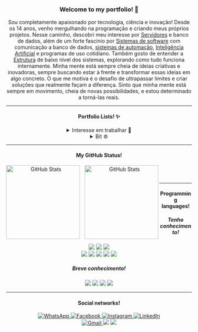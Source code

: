 <!-- TITLE -->
<h3 align="center">Welcome to my portfolio! 👋</h3>

<!-- DESCRIPTION -->  
<p align="center">Sou completamente apaixonado por tecnologia, ciência e inovação! Desde os 14 anos, venho mergulhando na programação e criando meus próprios projetos. Nesse caminho, descobri meu interesse por <a href="https://pt.wikipedia.org/wiki/Servidor">Servidores</a> e banco de dados, além de um forte fascínio por <a href="https://pt.wikipedia.org/wiki/Software">Sistemas de software</a> com comunicação a banco de dados, <a href="https://pt.wikipedia.org/wiki/Automação">sistemas de automação</a>, <a href="https://pt.wikipedia.org/wiki/Inteligência_artificial">Inteligência Artificial</a> e programas de uso cotidiano. Também gosto de entender a <a href="https://pt.wikipedia.org/wiki/Estrutura">Estrutura</a> de baixo nível dos sistemas, explorando como tudo funciona internamente. Minha mente está sempre cheia de ideias criativas e inovadoras, sempre buscando estar à frente e transformar essas ideias em algo concreto. O que me motiva é o desafio de ultrapassar limites e criar soluções que realmente façam a diferença. Sinto que minha mente está sempre em movimento, cheia de novas possibilidades, e estou determinado a torná-las reais.</p>  

---

<!-- INFO -->
<h4 align="center">Portfolio Lists! ✨</h4>
<div align="center">
    <details>
        <summary>Interesse em trabalhar 💼</summary>
        <ul>
            <li>
                <p>Software, Desenvolvimento de Sistema.</p>
            </li>
            <li>
                <p>Server, Banco de dados.</p>
            </li>
            <li>
                <p>IA, Automação, Sistema IoT.</p>
            </li>
        </ul>
    </details>
    <details>
        <summary>Bit ⚙</summary>
        <h5>0101011001101111011000111110101000100000111010010010000001100011011101010111001001101001011011110111001101101111001000000110100001100101011010010110111000100001</h5>
    </details>
</div>

---

<!-- GITHUB-STATS -->
<h4 align="center">My GitHub Status!</h4>
<section align="center">
    <p>
        <img align="left" rel="Stats-1" alt="GitHub Stats" height="200" style="padding-right: 10px;" src="https://github-readme-stats.vercel.app/api?username=jefreemore&show_icons=true&theme=tokyonight&include_all_commits=true&locale=pt-br" />
        <img align="left" rel="Stats-2" alt="GitHub Stats" height="200" src="https://github-readme-stats.vercel.app/api/top-langs/?username=jefreemore&theme=tokyonight&layout=compact&custom_title=Tecnologias&langs_count=9" />
    </p>
</section></br></br>

---

<!-- LINGUAGE-KNOW1 -->
<h4 align="center">Programming languages!</h4>
<h5 align="center">Tenho conhecimento!</h5>
<section align="center">
    <p>
        <!-- SISTEM -->
        <img rel="C" src="https://img.shields.io/badge/C-626EBF?style=for-the-badge">
        <img rel="Cpp" src="https://img.shields.io/badge/Cpp-679DD6?style=for-the-badge">
        <img rel="Java" src="https://img.shields.io/badge/Java-E25040?style=for-the-badge"></br>
        <!-- WEB -->
        <img rel="HTML5" src="https://img.shields.io/badge/HTML5-DF4026?style=for-the-badge">
        <img rel="CSS3" src="https://img.shields.io/badge/CSS3-0864AD?style=for-the-badge">
        <img rel="JavaScript" src="https://img.shields.io/badge/JavaScript-FFDF00?style=for-the-badge">
        <img rel="SQL" src="https://img.shields.io/badge/SQL-0B2539?style=for-the-badge">
        <img rel="MySQL" src="https://img.shields.io/badge/MySQL-E48F08?style=for-the-badge">
    </p>
</section>

<!-- LINGUAGE-KNOW2 -->
<h5 align="center">Breve conhecimento!</h5>
<section align="center">
    <!-- SISTEM -->
    <img rel="Assembly" src="https://img.shields.io/badge/Assembly-FFFFFF?style=for-the-badge">
    <img rel="CSharp" src="https://img.shields.io/badge/CSharp-A67ADC?style=for-the-badge">
    <img rel="Python" src="https://img.shields.io/badge/Python-FFD347?style=for-the-badge">
    <img rel="Batch" src="https://img.shields.io/badge/Batch-2C2C2C?style=for-the-badge">
    <!-- WEB -->
</section>

---

<!-- CONTACTS -->
<h4 align="center">Social networks!</h4>
<div align="center">
    <a href="https://api.whatsapp.com/send?phone=5519989437565&text=Eu%20vim%20pelo%20link%20do%20GitHub!%20%F0%9F%98%80%0APrazem%20em%20conhec%C3%AA-lo%20Jeferson!" target="_blank">
        <img alt="WhatsApp" title="Esse é meu WhatsApp!" src="https://img.shields.io/badge/WhatsApp-25D366?style=for-the-badge&logo=whatsapp&logoColor=white" />
    </a>
    <a href="https://www.facebook.com/jeferson.ferretti.3/" target="_blank">
        <img alt="Facebook" title="Esse é meu Facebook!" src="https://img.shields.io/badge/Facebook-1877F2?style=for-the-badge&logo=facebook&logoColor=white" />
    </a>
    <a href="https://www.instagram.com/jefreemore_fm/" target="_blank">
        <img alt="Instagram" title="Esse é meu Instagram!" src="https://img.shields.io/badge/Instagram-E4405F?style=for-the-badge&logo=instagram&logoColor=white" />
    </a>
    <a href="https://www.linkedin.com/in/jeferson-ferretti-moreira-096521214/" target="_blank">
        <img alt="LinkedIn" title="Esse é meu LinkedIn!" src="https://img.shields.io/badge/LinkedIn-0077B5?style=for-the-badge&logo=linkedin&logoColor=white" />
    </a></br>
    <a href="https://mail.google.com/mail/u/0/?hl=pt-BR#search/in%3Asent+jeferson.ferretti2004%40gmail.com?compose=new" target="_blank">
        <img alt="Gmail" title="Esse é meu Gmail!" src="https://img.shields.io/badge/Gmail-D14836?style=for-the-badge&logo=gmail&logoColor=white" />
    </a>
    <img rel="Discord" src="https://img.shields.io/badge/Discord-7289DA?style=for-the-badge&logo=discord&logoColor=white">
    <img rel="Pinterest" src="https://img.shields.io/badge/Pinterest-%23E60023.svg?&style=for-the-badge&logo=Pinterest&logoColor=white">
</div>
